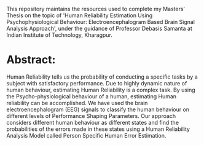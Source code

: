 This repository maintains the resources used to complete my Masters' Thesis on the topic of 'Human Reliability Estimation Using Psychophysiological
Behaviour: Electroencephalogram Based Brain Signal Analysis Approach', under the guidance of Professor Debasis Samanta at Indian Institute of Technology, Kharagpur.

Abstract:
===================
Human Reliability tells us the probability of conducting a specific tasks by a subject with satisfactory performance. Due to highly dynamic nature of human behaviour, estimating Human Reliability is a complex task. By using the Psycho-physiological behaviour of a human, estimating Human reliability can be accomplished. We have used the brain electroencephalogram (EEG) signals to classify the human behaviour on different levels of Performance Shaping Parameters. Our approach considers different human behaviour as different states and find the probabilities of the errors made in these states using a Human Reliability Analysis Model called Person Specific Human Error Estimation.
